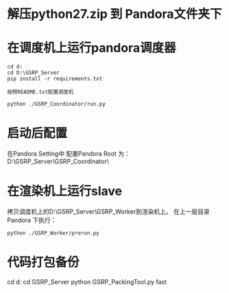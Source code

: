 ﻿# 解压python27.zip 到 Pandora文件夹下

# 在调度机上运行pandora调度器
```
cd d:
cd D:\GSRP_Server
pip install -r requirements.txt

按照README.txt配置调度机

python ./GSRP_Coordinator/run.py
```

# 启动后配置
在Pandora Setting中
配置Pandora Root 为：D:\GSRP_Server\GSRP_Coordinator\

# 在渲染机上运行slave
拷贝调度机上的D:\GSRP_Server\GSRP_Worker到渲染机上。
在上一层目录 Pandora 下执行：
```
python ./GSRP_Worker/prerun.py
```


# 代码打包备份
cd d:
cd GSRP_Server
python GSRP_PackingTool.py fast